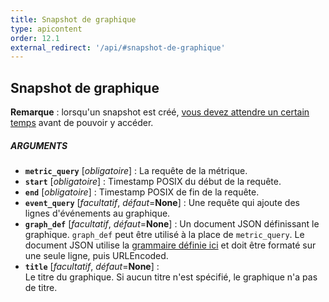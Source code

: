 ```yaml
---
title: Snapshot de graphique
type: apicontent
order: 12.1
external_redirect: '/api/#snapshot-de-graphique'
---
```

## Snapshot de graphique

**Remarque** : lorsqu'un snapshot est créé, [vous devez attendre un certain temps][1] avant de pouvoir y accéder.

##### ARGUMENTS

* **`metric_query`** [*obligatoire*] :
    La requête de la métrique.
* **`start`** [*obligatoire*] :
    Timestamp POSIX du début de la requête.
* **`end`** [*obligatoire*] :
    Timestamp POSIX de fin de la requête.
* **`event_query`** [*facultatif*, *défaut*=**None**] :
    Une requête qui ajoute des lignes d'événements au graphique.
* **`graph_def`** [*facultatif*, *défaut*=**None**] :
    Un document JSON définissant le graphique. `graph_def` peut être utilisé à la place de `metric_query`. Le document JSON utilise la [grammaire définie ici][2] et doit être formaté sur une seule ligne, puis URLEncoded.
* **`title`** [*facultatif*, *défaut*=**None**] :  
    Le titre du graphique. Si aucun titre n'est spécifié, le graphique n'a pas de titre.

[1]: http://andreafalzetti.github.io/blog/2017/04/17/datadog-png-snapshot-not-showing.html
[2]: /fr/graphing/graphing_json/#grammar